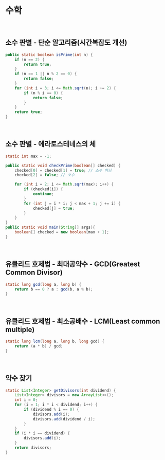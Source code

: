 # 수학

<br>

## 소수 판별 - 단순 알고리즘(시간복잡도 개선)

```java
public static boolean isPrime(int n) {
    if (n == 2) {
        return true;
    }
    if (n == 1 || n % 2 == 0) {
        return false;
    }
    for (int i = 3; i <= Math.sqrt(n); i += 2) {
        if (n % i == 0) {
            return false;
        }
    }
    return true;
}
```

<br>

## 소수 판별 - 에라토스테네스의 체

```java
static int max = -1;

public static void checkPrime(boolean[] checked) {
    checked[0] = checked[1] = true; // 소수 아님
    checked[2] = false; // 소수

    for (int i = 2; i <= Math.sqrt(max); i++) {
        if (checked[i]) {
            continue;
        }
        for (int j = i * i; j < max + 1; j += i) {
            checked[j] = true;
        }
    }
}
public static void main(String[] args){
    boolean[] checked = new boolean[max + 1];
}
```

<br>

## 유클리드 호제법 - 최대공약수 - GCD(Greatest Common Divisor)

```java
static long gcd(long a, long b) {
    return b == 0 ? a : gcd(b, a % b);
}
```

<br>

## 유클리드 호제법 - 최소공배수 - LCM(Least common multiple)

```java
static long lcm(long a, long b, long gcd) {
    return (a * b) / gcd;
}
```

<br>

## 약수 찾기

```java
static List<Integer> getDivisors(int dividend) {
    List<Integer> divisors = new ArrayList<>();
    int i = 0;
    for (i = 1; i * i < dividend; i++) {
        if (dividend % i == 0) {
            divisors.add(i);
            divisors.add(dividend / i);
        }
    }
    if (i * i == dividend) {
        divisors.add(i);
    }
    return divisors;
}
```